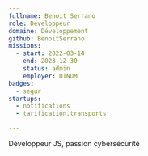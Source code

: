 ```yaml
---
fullname: Benoit Serrano
role: Développeur
domaine: Développement
github: BenoitSerrano
missions:
  - start: 2022-03-14
    end: 2023-12-30
    status: admin
    employer: DINUM
badges:
  - segur
startups:
  - notifications
  - tarification.transports

---
```


Développeur JS, passion cybersécurité
